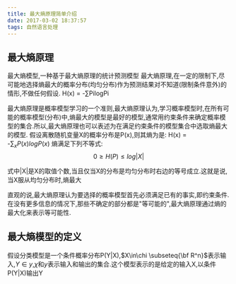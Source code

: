 ```yaml
---
title: 最大熵原理简单介绍
date: 2017-03-02 18:37:57
tags: 自然语言处理
---
```

<script type="text/javascript" src="http://cdn.mathjax.org/mathjax/latest/MathJax.js?config=default"></script>
## 最大熵原理
最大熵模型,一种基于最大熵原理的统计预测模型
最大熵原理,在一定的限制下,尽可能地选择熵最大的概率分布(均匀分布)作为预测结果对不知道(限制条件意外)的情形,不做任何假设.
H(x) = -∑PilogPi
<!--more-->
最大熵原理是概率模型学习的一个准则,最大熵原理认为,学习概率模型时,在所有可能的概率模型(分布)中,熵最大的模型是最好的模型,通常用约束条件来确定概率模型的集合.所以,最大熵原理也可以表述为在满足约束条件的模型集合中选取熵最大的模型.
假设离散随机变量X的概率分布是P(x),则其熵为是:
  H(x) = -$\sum_xP(x)logP(x)$
熵满足下列不等式:
  $$0\geq H(P) \leq log|X|$$

式中|X|是X的取值个数,当且仅当X的分布是均匀分布时右边的等号成立.这就是说,当X服从均匀分布时,熵最大

直观的说,最大熵原理认为要选择的概率模型首先必须满足已有的事实,即约束条件.在没有更多信息的情况下,那些不确定的部分都是"等可能的",最大熵原理通过熵的最大化来表示等可能性.

## 最大熵模型的定义
假设分类模型是一个条件概率分布P(Y|X),$X\in\chi	\subseteq{\bf R^n}$表示输入,$Y\in{y}$,$\chi$和$y$表示输入和输出的集合.这个模型表示的是给定的输入X,以条件P(Y|X)输出Y
